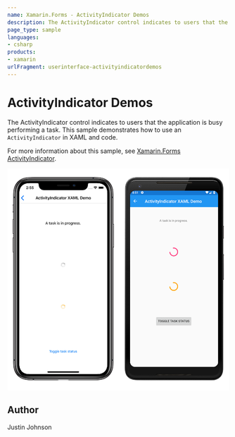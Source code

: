 ```yaml
---
name: Xamarin.Forms - ActivityIndicator Demos
description: The ActivityIndicator control indicates to users that the application is busy performing a task. This sample demonstrates how to use an...
page_type: sample
languages:
- csharp
products:
- xamarin
urlFragment: userinterface-activityindicatordemos
---
```

# ActivityIndicator Demos

The ActivityIndicator control indicates to users that the application is busy performing a task. This sample demonstrates how to use an `ActivityIndicator` in XAML and code.

For more information about this sample, see [Xamarin.Forms ActivityIndicator](https://docs.microsoft.com/xamarin/xamarin-forms/user-interface/activityindicator).

![Screenshot of sample ActivityIndicator Demos application](Screenshots/02ActivityIndicatorDemo.png "Screenshot of sample ActivityIndicator Demos application")

## Author

Justin Johnson

